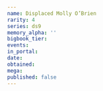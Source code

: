 ```yaml
---
name: Displaced Molly O’Brien
rarity: 4
series: ds9
memory_alpha: ''
bigbook_tier:
events:
in_portal:
date:
obtained:
mega:
published: false
---
```

